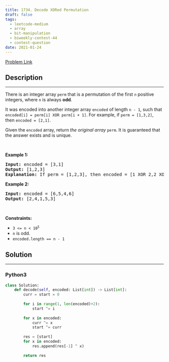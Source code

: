 ```yaml
---
title: 1734. Decode XORed Permutation
draft: false
tags: 
  - leetcode-medium
  - array
  - bit-manipulation
  - biweekly-contest-44
  - contest-question
date: 2021-01-24
---
```


[Problem Link](https://leetcode.com/problems/decode-xored-permutation/)

## Description

---
<p>There is an integer array <code>perm</code> that is a permutation of the first <code>n</code> positive integers, where <code>n</code> is always <strong>odd</strong>.</p>

<p>It was encoded into another integer array <code>encoded</code> of length <code>n - 1</code>, such that <code>encoded[i] = perm[i] XOR perm[i + 1]</code>. For example, if <code>perm = [1,3,2]</code>, then <code>encoded = [2,1]</code>.</p>

<p>Given the <code>encoded</code> array, return <em>the original array</em> <code>perm</code>. It is guaranteed that the answer exists and is unique.</p>

<p>&nbsp;</p>
<p><strong class="example">Example 1:</strong></p>

<pre>
<strong>Input:</strong> encoded = [3,1]
<strong>Output:</strong> [1,2,3]
<strong>Explanation:</strong> If perm = [1,2,3], then encoded = [1 XOR 2,2 XOR 3] = [3,1]
</pre>

<p><strong class="example">Example 2:</strong></p>

<pre>
<strong>Input:</strong> encoded = [6,5,4,6]
<strong>Output:</strong> [2,4,1,5,3]
</pre>

<p>&nbsp;</p>
<p><strong>Constraints:</strong></p>

<ul>
	<li><code>3 &lt;= n &lt;&nbsp;10<sup>5</sup></code></li>
	<li><code>n</code>&nbsp;is odd.</li>
	<li><code>encoded.length == n - 1</code></li>
</ul>


## Solution

---
### Python3
``` py title='decode-xored-permutation'
class Solution:
    def decode(self, encoded: List[int]) -> List[int]:
        curr = start = 0
        
        for i in range(1, len(encoded)+2):
            start ^= i
        
        for x in encoded:
            curr ^= x
            start ^= curr
        
        res = [start]
        for x in encoded:
            res.append(res[-1] ^ x)
        
        return res
```

